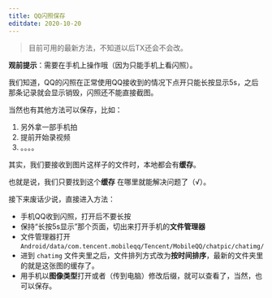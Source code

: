 ```yaml
---
title: QQ闪照保存
editdate: 2020-10-20
---
```


> 目前可用的最新方法，不知道以后TX还会不会改。

**观前提示**：需要在手机上操作哦（因为只能手机上看闪照）。

我们知道，QQ的闪照在正常使用QQ接收到的情况下点开只能长按显示5s，之后那条记录就会显示销毁，闪照还不能直接截图。

当然也有其他方法可以保存，比如：

1. 另外拿一部手机拍
2. 提前开始录视频
3. 。。。。

其实，我们要接收到图片这样子的文件时，本地都会有**缓存**。

也就是说，我们只要找到这个**缓存** 在哪里就能解决问题了（√）。

接下来废话少说，直接进入方法：

- 手机QQ收到闪照，打开后不要长按
- 保持“长按5s显示”那个页面，切出来打开手机的**文件管理器**
- 文件管理器打开 `Android/data/com.tencent.mobileqq/Tencent/MobileQQ/chatpic/chatimg/`
- 进到 `chatimg` 文件夹里之后，文件排列方式改为**按时间排序**，最新的文件夹里的就是这张图的缓存了。
- 用手机以**图像类型**打开或者（传到电脑）修改后缀，就可以查看了，当然，也可以保存。